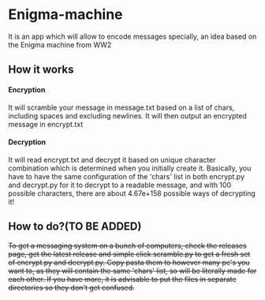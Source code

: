 # Enigma-machine
It is an app which will allow to encode messages specially, an idea based on the Enigma machine from WW2

## How it works
#### Encryption
It will scramble your message in message.txt based on a list of chars, including spaces and excluding newlines.
It will then output an encrypted message in encrypt.txt

#### Decryption
It will read encrypt.txt and decrypt it based on unique character combination which is determined when you initially create it.
Basically, you have to have the same configuration of the 'chars' list in both encrypt.py and decrypt.py for it to decrypt to a readable message, and with 100 possible characters, there are about 4.67e+158 possible ways of decrypting it!

## How to do?(TO BE ADDED)
<del>To get a messaging system on a bunch of computers, check the releases page, get the latest release and simple click scramble.py to get a fresh set of encrypt.py and decrypt.py.
Copy pasta them to however many pc's you want to, as they will contain the same 'chars' list, so will be literally made for each other.
If you have more, it is advisable to put the files in separate directories so they don't get confused.</del>
